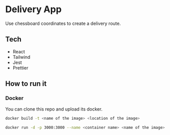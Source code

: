 # Delivery App

Use chessboard coordinates to create a delivery route.

## Tech

- React
- Tailwind
- Jest
- Prettier

## How to run it

### Docker

You can clone this repo and upload its docker.

```bash
docker build -t <name of the image> <location of the image>
```

```bash
docker run -d -p 3000:3000 --name <container name> <name of the image>
```
